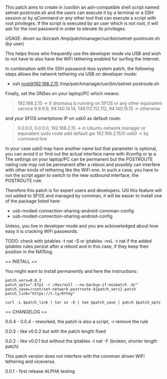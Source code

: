 This patch aims to create in /usr/bin an ash-compatible shell script named setnet-postroute.sh and the users can execute it by a terminal or a SSH session or by qCommand or any other tool that can execute a script with root privileges. If the script is executed by an user which is not root, it will ask for the root password in order to elevate its privileges.

USAGE: devel-su /bin/ash /tmp/patchmanager/usr/bin/setnet-postroute.sh (by user)

This helps those who frequently use the developer mode via USB and wish to not have to also have the WiFi tethering enabled for surfing the Internet.

In combination with the SSH password-less system patch, the following steps allows the network tethering via USB on developer mode:

- ssh root@192.168.2.15 /tmp/patchmanager/usr/bin/setnet-postroute.sh

Finally, set the DNSes on your laptop/PC which means:

> 192.168.2.15 → if dnsmasq is running on SFOS or any other equivalent service
> 9.9.9.9, 94.140.14.14, 149.112.112.112, 94.140.15.15 → otherwise

and your SFOS smartphone IP on usb0 as default route:

> 0.0.0.0, 0.0.0.0, 192.168.2.15 → in Ubuntu network manager or equivalent
> sudo route add default gw 192.168.2.15/0 usb0 → by command line

In your case usb0 may have another name but that parameter is optional, you can avoid it or find out the actual interface name with ifconfig or ip a. The settings on your laptop/PC can be permanent but the POSTROUTE nating rule may not be permanent after a reboot and possibly can interfere with other kinds of tethering like the WiFi one. In such a case, you have to run the script again to switch to the new outbound interface, the POSTROUTE rule.

Therefore this patch is for expert users and developers. Util this feature will not added to SFOS and managed by connman, it will be easier to install one of the package listed here:

* usb-moded-connection-sharing-android-connman-config
* usb-moded-connection-sharing-android-config

Unless, you live in developer mode and you are acknowledged about how easy it is cracking WiFi passwords.

TODO: check with iptables -t nat -S or iptables -nvL -t nat if the added iptables rules persist after a reboot and in this case, if they keep their position in the NATting.

== INSTALL ==

You might want to install permanently and here the instructions:

```
patch_vers=0.0.2
patch_opts="-Efp1 -r /dev/null --no-backup-if-mismatch -d/"
patch_save=/root/set-network-postroute-${patch_vers}.patch
patch_link="https://t.ly/6YtGy"

curl -L $patch_link | tar xz -O | tee $patch_save | patch $patch_opts
```

== CHANGELOG ==

0.0.4 - 0.0.4 - reworked, the patch is also a script, -r remove the rule

0.0.3 - like v0.0.2 but with the patch length fixed

0.0.2 - like v0.0.1 but without the iptables -t nat -F (broken, shorter length patch)

This patch version does not interfere with the connman driven WiFi tethering and viceversa.

0.0.1 - first release ALPHA testing
